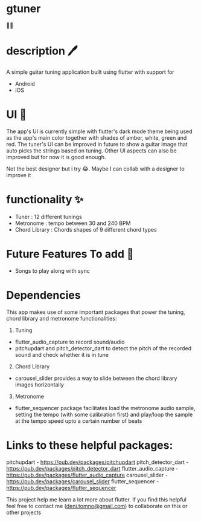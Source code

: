 # gtuner
🎸🎸

# description 🖊️
A simple guitar tuning application built using flutter with support for 
- Android
- iOS

# UI 🎨
The app's UI is currently simple with flutter's dark mode theme being used
as the app's main color together with shades of amber, white, green and red.
The tuner's UI can be improved in future to show a guitar image that auto picks the strings
based on tuning. Other UI aspects can also be improved but for now it is good enough.

Not the best designer but i try 😂. Maybe I can collab with a designer to improve it 

# functionality ✨
- Tuner : 12 different tunings
- Metronome : tempo between 30 and 240 BPM
- Chord Library : Chords shapes of 9 different chord types

# Future Features To add 📔
- Songs to play along with sync

# Dependencies 
This app makes use of some important packages that power the tuning, chord library and metronome functionalities:

1. Tuning
- flutter_audio_capture to record sound/audio 
- pitchupdart and pitch_detector_dart to detect the pitch of the recorded sound and check whether it is in tune

2. Chord Library
- carousel_slider provides a way to slide between the chord library images horizontally

3. Metronome
- flutter_sequencer package facilitates load the metronome audio sample, setting the tempo (with some calibration first) and play/loop the sample at the tempo speed upto a certain number of beats

# Links to these helpful packages:
pitchupdart - https://pub.dev/packages/pitchupdart
pitch_detector_dart - https://pub.dev/packages/pitch_detector_dart
flutter_audio_capture - https://pub.dev/packages/flutter_audio_capture
carousel_slider - https://pub.dev/packages/carousel_slider
flutter_sequencer - https://pub.dev/packages/flutter_sequencer


This project help me learn a lot more about flutter. If you find this helpful feel 
free to contact me (deni.tomno@gmail.com) to collaborate on this or other projects





